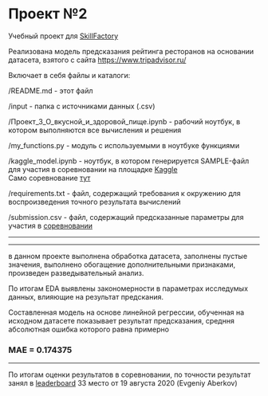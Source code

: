 # Проект №2
Учебный проект для [SkillFactory](https://skillfactory.ru/)

Реализована модель предсказания рейтинга ресторанов на основании датасета, взятого с сайта
https://www.tripadvisor.ru/

Включает в себя файлы и каталоги:

/README.md - этот файл

/input - папка с источниками данных (.csv)

/Проект_3_О_вкусной_и_здоровой_пище.ipynb - рабочий ноутбук, в котором выполняются все вычисления и решения

/my_functions.py - модуль с используемыми в ноутбуке функциями

/kaggle_model.ipynb - ноутбук, в котором генерируется SAMPLE-файл для участия в соревновании на площадке 
[Kaggle](https://www.kaggle.com/)  
Само соревнование [тут](https://www.kaggle.com/c/sf-dst-restaurant-rating)

/requirements.txt - файл, содержащий требования к окружению для воспроизведения точного результата вычислений

/submission.csv - файл, содержащий предсказанные параметры для участия в [соревновании](https://www.kaggle.com/c/sf-dst-restaurant-rating)

***
***
в данном проекте выполнена обработка датасета, заполнены пустые значения, выполнено обогащение дополнительными признаками, произведен разведывательный анализ. 

По итогам EDA выявлены закономерности в параметрах исследумых данных, влияющие на результат предскания.

Составленная модель на основе линейной регрессии, обученная на исходном датасете показывает результат предсказания, средння абсолютная ошибка которого равна примерно
### MAE = 0.174375   

***

По итогам оценки результатов в соревновании, по точности результат занял в [leaderboard](https://www.kaggle.com/c/sf-dst-restaurant-rating/leaderboard) 33 место от 19 августа 2020 (Evgeniy Aberkov)